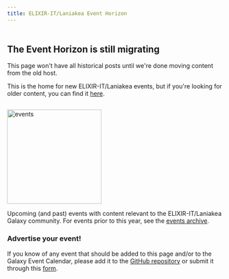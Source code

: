 ```yaml
---
title: ELIXIR-IT/Laniakea Event Horizon
---
```


<div class="alert alert-warning trim-p" style="padding-top: 5px; padding-bottom: 15px">

## The Event Horizon is still migrating

This page won't have all historical posts until we're done moving content from the old host.

This is the home for new ELIXIR-IT/Laniakea events, but if you're looking for older content, you can find it [here](https://usegalaxy-eu.github.io/elixir-it/events).

</div>

<img class="img-fluid float-right" src="/images/undraw-illustrations/events.svg" style="width:220px;" alt="events" />

Upcoming (and past) events with content relevant to the ELIXIR-IT/Laniakea Galaxy community. For events prior to this year, see the [events archive](/elixir-it/events/archive/).

### Advertise your event!

If you know of any event that should be added to this page and/or to the Galaxy
Event Calendar, please add it to the [GitHub repository](https://github.com/galaxyproject/galaxy-hub) or submit it through this [form](https://docs.google.com/forms/d/e/1FAIpQLSfhuvJ8koTrqUwU27BB269KRCIVutBDN7DrwUBd7WVTmFOB2w/viewform).
